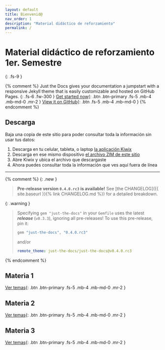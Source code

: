 ```yaml
---
layout: default
title: Bienvenid@
nav_order: 1
description: "Material didáctico de reforzamiento"
permalink: /
---
```


# Material didáctico de reforzamiento 1er. Semestre
{: .fs-9 }

{% comment %}
Just the Docs gives your documentation a jumpstart with a responsive Jekyll theme that is easily customizable and hosted on GitHub Pages.
{: .fs-6 .fw-300 }
[Get started now](#getting-started){: .btn .btn-primary .fs-5 .mb-4 .mb-md-0 .mr-2 } [View it on GitHub](https://github.com/just-the-docs/just-the-docs){: .btn .fs-5 .mb-4 .mb-md-0 }
{% endcomment %}

## Descarga

Baja una copia de este sitio para poder consultar toda la información sin usar tus datos:

1. Descarga en tu celular, tableta, o laptop [la aplicación Kiwix](https://www.kiwix.org/en/download/)
1. Descarga en ese mismo dispositivo [el archivo ZIM de este sitio](assets/demo-asesorias.zim)
1. Abre Kiwix y ubica el archivo que descargaste
1. Ahora puedes consultar toda la información que ves aquí fuera de línea

---
{% comment %}
{: .new }
> **Pre-release version `0.4.0.rc3` is available!**
> See [the CHANGELOG]({{ site.baseurl }}{% link CHANGELOG.md %}) for a detailed breakdown.

{: .warning }
> Specifying `gem "just-the-docs"` in your `Gemfile` uses the latest ***release*** (`v0.3.3`), ignoring all pre-releases!
> To use this pre-release, pin it:
> ```ruby
> gem "just-the-docs", "0.4.0.rc3"
> ```
> and/or
> ```yaml
> remote_theme: just-the-docs/just-the-docs@v0.4.0.rc3
> ```
{% endcomment %}

## Materia 1

[Ver temas](docs/materia-1){: .btn .btn-primary .fs-5 .mb-4 .mb-md-0 .mr-2 }

## Materia 2

[Ver temas](docs/materia-2){: .btn .btn-primary .fs-5 .mb-4 .mb-md-0 .mr-2 }

## Materia 3

[Ver temas](docs/materia-3){: .btn .btn-primary .fs-5 .mb-4 .mb-md-0 .mr-2 }